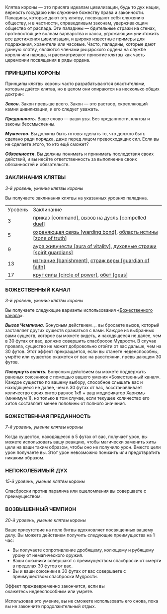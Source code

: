 Клятва короны — это присяга идеалам цивилизации, будь то дух нации, верность государю или служение божеству права и законности. Паладины, которые дают эту клятву, посвящают себя служению обществу, и в частности, справедливым законам, удерживающим общество от распада. Эти паладины — бдительные стражи на стенах, противостоящие волнам варварства и хаоса, угрожающим уничтожить все достижения цивилизации, и широко известные примеры для подражания, хранители или часовые. Часто, паладины, которые дают данную клятву, являются членами рыцарского ордена на службе короля или народа, и рассматривают принятие клятвы как часть церемонии посвящения в ряды ордена.

  

### ПРИНЦИПЫ КОРОНЫ

Принципы клятвы короны часто разрабатываются властителями, которым даётся клятва, но в целом они опираются на несколько общих доктрин:

**_Закон_.** Закон превыше всего. Закон — это раствор, скрепляющий камни цивилизации, и его следует уважать.

**_Преданность_.** Ваше слово — ваши узы. Без преданности, клятвы и законы бессмысленны.

**_Мужество_.** Вы должны быть готовы сделать то, что должно быть сделано ради порядка, даже перед лицом превосходящих сил. Если вы не сделаете этого, то кто ещё сможет?

**_Обязанности_.** Вы должны понимать и принимать последствия своих действий, и вы несёте ответственность за выполнение своих обязанностей и обязательств.

  

### ЗАКЛИНАНИЯ КЛЯТВЫ

_3-й уровень, умение клятвы короны_

Вы получаете заклинания клятвы на указанных уровнях паладина.

  

|   |   |
|---|---|
|Уровень|Заклинание|
|3|[приказ [command]](https://dnd.su/spells/276-command/), [вызов на дуэль [compelled duel]](https://dnd.su/spells/37-compelled_duel/)|
|5|[охраняющая связь [warding bond]](https://dnd.su/spells/220-warding_bond/), [область истины [zone of truth]](https://dnd.su/spells/192-zone_of_truth/)|
|9|[аура живучести [aura of vitality]](https://dnd.su/spells/3-aura_of_vitality/), [духовные стражи [spirit guardians]](https://dnd.su/spells/75-spirit_guardians/)|
|13|[изгнание [banishment]](https://dnd.su/spells/116-banishment/), [страж веры [guardian of faith]](https://dnd.su/spells/340-guardian_of_faith/)|
|17|[круг силы [circle of power]](https://dnd.su/spells/135-circle_of_power/), [обет [geas]](https://dnd.su/spells/189-geas/)|

  

### БОЖЕСТВЕННЫЙ КАНАЛ

_3-й уровень, умение клятвы короны_

Вы получаете следующие варианты использования «[Божественного канала](https://dnd.su/class/94-paladin/#channel-divinity)».

_**Вызов Чемпиона.**_ Бонусным действием_,_ вы бросаете вызов, который заставляет других существ сражаться с вами. Каждое из выбранных вами существ, которое вы можете видеть, и находящееся не далее, чем в 30 футах от вас, должно совершить спасбросок Мудрости. В случае провала, существо не может добровольно отойти от вас дальше, чем на 30 футов. Этот эффект прекращается, если вы станете недееспособны, умрёте или существо окажется от вас на расстоянии, превышающем 30 футов.

**_Повернуть вспять._** Бонусным действием вы можете поддержать раненых союзников с помощью вашего умения «Божественный канал». Каждое существо по вашему выбору, способное слышать вас и находящееся не далее, чем в 30 футах от вас, восстанавливает количество своих хитов равное 1к6 + ваш модификатор Харизмы (минимум 1), но только в том случае, если текущее количество его хитов составляет менее половины от полного значения.

  

### БОЖЕСТВЕННАЯ ПРЕДАННОСТЬ

_7-й уровень, умение клятвы короны_

Когда существо, находящееся в 5 футах от вас, получает урон, вы можете использовать вашу реакцию, чтобы магически заменить хиты цели на ваши таким образом, чтобы оно не получило урон. Вместо цели урон получаете вы. Этот урон невозможно понизить или предотвратить никаким образом.

  

### НЕПОКОЛЕБИМЫЙ ДУХ

_15-й уровень, умение клятвы короны_

Спасброски против паралича или ошеломления вы совершаете с преимуществом.

  

### ВОЗВЫШЕННЫЙ ЧЕМПИОН

_20-й уровень, умение клятвы короны_

Ваше присутствие на поле битвы вдохновляет посвященных вашему делу. Вы можете действием получить следующие преимущества на 1 час:

- Вы получаете сопротивление дробящему, колющему и рубящему урону от немагического оружия.
- Ваши союзники совершают с преимуществом спасброски от смерти в пределах 30 футов от вас.
- Вы и ваши союзники в 30 футах от вас совершаете с преимуществом спасброски Мудрости.

Эффект преждевременно закончится, если вы окажетесь недееспособным или умрете.

Использовав это умение, вы не сможете использовать его снова, пока вы не закончите продолжительный отдых.